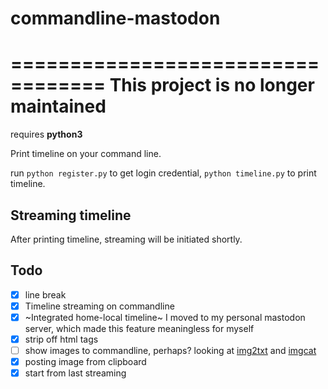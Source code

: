 # commandline-mastodon

==================================
This project is no longer maintained
==================================

requires **python3**

Print timeline on your command line.

run `python register.py` to get login credential, `python timeline.py` to print timeline.

## Streaming timeline

After printing timeline, streaming will be initiated shortly.

## Todo

- [x] line break
- [x] Timeline streaming on commandline
- [x] ~Integrated home-local timeline~ I moved to my personal mastodon server, which made this feature meaningless for myself
- [x] strip off html tags
- [ ] show images to commandline, perhaps? looking at [img2txt](https://github.com/hit9/img2txt) and [imgcat](https://github.com/eddieantonio/imgcat)
- [x] posting image from clipboard
- [x] start from last streaming
